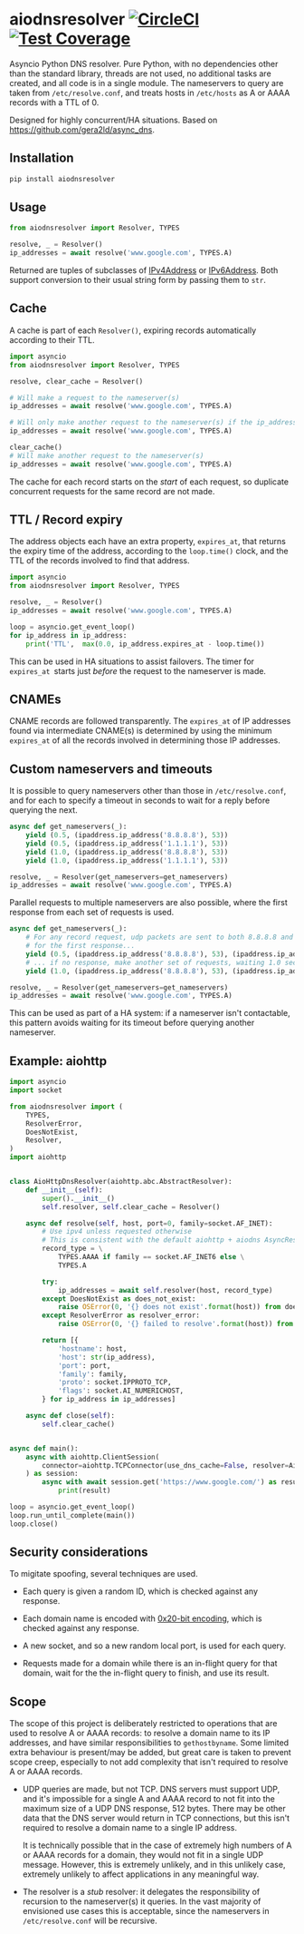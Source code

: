 # aiodnsresolver [![CircleCI](https://circleci.com/gh/michalc/aiodnsresolver.svg?style=svg)](https://circleci.com/gh/michalc/aiodnsresolver) [![Test Coverage](https://api.codeclimate.com/v1/badges/8fa95ca31fe002296b9b/test_coverage)](https://codeclimate.com/github/michalc/aiodnsresolver/test_coverage)

Asyncio Python DNS resolver. Pure Python, with no dependencies other than the standard library, threads are not used, no additional tasks are created, and all code is in a single module. The nameservers to query are taken from `/etc/resolve.conf`, and treats hosts in `/etc/hosts` as A or AAAA records with a TTL of 0.

Designed for highly concurrent/HA situations. Based on https://github.com/gera2ld/async_dns.


## Installation

```bash
pip install aiodnsresolver
```


## Usage

```python
from aiodnsresolver import Resolver, TYPES

resolve, _ = Resolver()
ip_addresses = await resolve('www.google.com', TYPES.A)
```

Returned are tuples of subclasses of [IPv4Address](https://docs.python.org/3/library/ipaddress.html#ipaddress.IPv4Address) or [IPv6Address](https://docs.python.org/3/library/ipaddress.html#ipaddress.IPv6Address). Both support conversion to their usual string form by passing them to `str`.


## Cache

A cache is part of each `Resolver()`, expiring records automatically according to their TTL.

```python
import asyncio
from aiodnsresolver import Resolver, TYPES

resolve, clear_cache = Resolver()

# Will make a request to the nameserver(s)
ip_addresses = await resolve('www.google.com', TYPES.A)

# Will only make another request to the nameserver(s) if the ip_addresses have expired
ip_addresses = await resolve('www.google.com', TYPES.A)

clear_cache()
# Will make another request to the nameserver(s)
ip_addresses = await resolve('www.google.com', TYPES.A)
```

The cache for each record starts on the _start_ of each request, so duplicate concurrent requests for the same record are not made.


## TTL / Record expiry

The address objects each have an extra property, `expires_at`, that returns the expiry time of the address, according to the `loop.time()` clock, and the TTL of the records involved to find that address.

```python
import asyncio
from aiodnsresolver import Resolver, TYPES

resolve, _ = Resolver()
ip_addresses = await resolve('www.google.com', TYPES.A)

loop = asyncio.get_event_loop()
for ip_address in ip_address:
    print('TTL',  max(0.0, ip_address.expires_at - loop.time())
```

This can be used in HA situations to assist failovers. The timer for `expires_at `starts just _before_ the request to the nameserver is made.


## CNAMEs

CNAME records are followed transparently. The `expires_at` of IP addresses found via intermediate CNAME(s) is determined by using the minimum `expires_at` of all the records involved in determining those IP addresses.


## Custom nameservers and timeouts

It is possible to query nameservers other than those in `/etc/resolve.conf`, and for each to specify a timeout in seconds to wait for a reply before querying the next.

```python
async def get_nameservers(_):
    yield (0.5, (ipaddress.ip_address('8.8.8.8'), 53))
    yield (0.5, (ipaddress.ip_address('1.1.1.1'), 53))
    yield (1.0, (ipaddress.ip_address('8.8.8.8'), 53))
    yield (1.0, (ipaddress.ip_address('1.1.1.1'), 53))

resolve, _ = Resolver(get_nameservers=get_nameservers)
ip_addresses = await resolve('www.google.com', TYPES.A)
```

Parallel requests to multiple nameservers are also possible, where the first response from each set of requests is used.

```python
async def get_nameservers(_):
    # For any record request, udp packets are sent to both 8.8.8.8 and 1.1.1.1, waiting 0.5 seconds
    # for the first response...
    yield (0.5, (ipaddress.ip_address('8.8.8.8'), 53), (ipaddress.ip_address('1.1.1.1'), 53))
    # ... if no response, make another set of requests, waiting 1.0 seconds before timing out
    yield (1.0, (ipaddress.ip_address('8.8.8.8'), 53), (ipaddress.ip_address('1.1.1.1'), 53))

resolve, _ = Resolver(get_nameservers=get_nameservers)
ip_addresses = await resolve('www.google.com', TYPES.A)
```

This can be used as part of a HA system: if a nameserver isn't contactable, this pattern avoids waiting for its timeout before querying another nameserver.


## Example: aiohttp

```python
import asyncio
import socket

from aiodnsresolver import (
    TYPES,
    ResolverError,
    DoesNotExist,
    Resolver,
)
import aiohttp


class AioHttpDnsResolver(aiohttp.abc.AbstractResolver):
    def __init__(self):
        super().__init__()
        self.resolver, self.clear_cache = Resolver()

    async def resolve(self, host, port=0, family=socket.AF_INET):
        # Use ipv4 unless requested otherwise
        # This is consistent with the default aiohttp + aiodns AsyncResolver
        record_type = \
            TYPES.AAAA if family == socket.AF_INET6 else \
            TYPES.A

        try:
            ip_addresses = await self.resolver(host, record_type)
        except DoesNotExist as does_not_exist:
            raise OSError(0, '{} does not exist'.format(host)) from does_not_exist
        except ResolverError as resolver_error:
            raise OSError(0, '{} failed to resolve'.format(host)) from resolver_error

        return [{
            'hostname': host,
            'host': str(ip_address),
            'port': port,
            'family': family,
            'proto': socket.IPPROTO_TCP,
            'flags': socket.AI_NUMERICHOST,
        } for ip_address in ip_addresses]

    async def close(self):
        self.clear_cache()


async def main():
    async with aiohttp.ClientSession(
        connector=aiohttp.TCPConnector(use_dns_cache=False, resolver=AioHttpDnsResolver()),
    ) as session:
        async with await session.get('https://www.google.com/') as result:
            print(result)

loop = asyncio.get_event_loop()
loop.run_until_complete(main())
loop.close()
```


## Security considerations

To migitate spoofing, several techniques are used.

- Each query is given a random ID, which is checked against any response.

- Each domain name is encoded with [0x20-bit encoding](https://astrolavos.gatech.edu/articles/increased_dns_resistance.pdf), which is checked against any response.

- A new socket, and so a new random local port, is used for each query.

- Requests made for a domain while there is an in-flight query for that domain, wait for the the in-flight query to finish, and use its result.


## Scope

The scope of this project is deliberately restricted to operations that are used to resolve A or AAAA records: to resolve a domain name to its IP addresses, and have similar responsibilities to `gethostbyname`. Some limited extra behaviour is present/may be added, but great care is taken to prevent scope creep, especially to not add complexity that isn't required to resolve A or AAAA records.

- UDP queries are made, but not TCP. DNS servers must support UDP, and it's impossible for a single A and AAAA record to not fit into the maximum size of a UDP DNS response, 512 bytes. There may be other data that the DNS server would return in TCP connections, but this isn't required to resolve a domain name to a single IP address.

  It is technically possible that in the case of extremely high numbers of A or AAAA records for a domain, they would not fit in a single UDP message. However, this is extremely unlikely, and in this unlikely case, extremely unlikely to affect applications in any meaningful way.

- The resolver is a _stub_ resolver: it delegates the responsibility of recursion to the nameserver(s) it queries. In the vast majority of envisioned use cases this is acceptable, since the nameservers in `/etc/resolve.conf` will be recursive.
